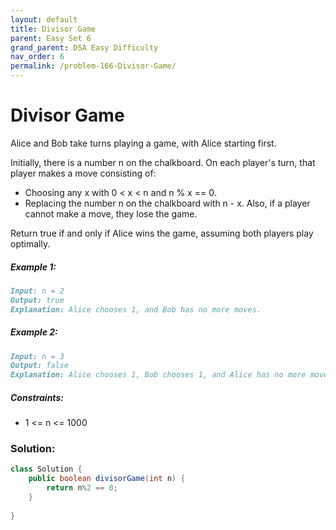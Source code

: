 ```yaml
---
layout: default
title: Divisor Game
parent: Easy Set 6
grand_parent: DSA Easy Difficulty
nav_order: 6
permalink: /problem-166-Divisor-Game/
---
```

# Divisor Game
Alice and Bob take turns playing a game, with Alice starting first.

Initially, there is a number n on the chalkboard. On each player's turn, that player makes a move consisting of:

* Choosing any x with 0 < x < n and n % x == 0.
* Replacing the number n on the chalkboard with n - x.
Also, if a player cannot make a move, they lose the game.

Return true if and only if Alice wins the game, assuming both players play optimally.

##### Example 1:
```markdown
Input: n = 2
Output: true
Explanation: Alice chooses 1, and Bob has no more moves.
```
##### Example 2:
```markdown
Input: n = 3
Output: false
Explanation: Alice chooses 1, Bob chooses 1, and Alice has no more moves.
```
##### Constraints:
* 1 <= n <= 1000

### Solution:
```java
class Solution {
    public boolean divisorGame(int n) {
        return n%2 == 0;
    }
    
}
```